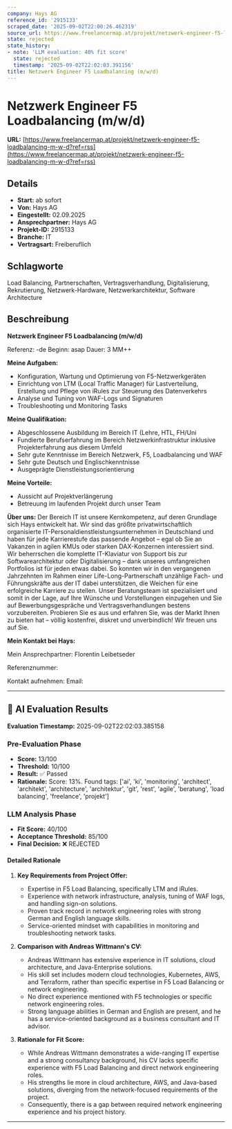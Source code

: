 ```yaml
---
company: Hays AG
reference_id: '2915133'
scraped_date: '2025-09-02T22:00:26.462319'
source_url: https://www.freelancermap.at/projekt/netzwerk-engineer-f5-loadbalancing-m-w-d?ref=rss
state: rejected
state_history:
- note: 'LLM evaluation: 40% fit score'
  state: rejected
  timestamp: '2025-09-02T22:02:03.391156'
title: Netzwerk Engineer F5 Loadbalancing (m/w/d)
---
```



# Netzwerk Engineer F5 Loadbalancing (m/w/d)
**URL:** [https://www.freelancermap.at/projekt/netzwerk-engineer-f5-loadbalancing-m-w-d?ref=rss](https://www.freelancermap.at/projekt/netzwerk-engineer-f5-loadbalancing-m-w-d?ref=rss)
## Details
- **Start:** ab sofort
- **Von:** Hays AG
- **Eingestellt:** 02.09.2025
- **Ansprechpartner:** Hays AG
- **Projekt-ID:** 2915133
- **Branche:** IT
- **Vertragsart:** Freiberuflich

## Schlagworte
Load Balancing, Partnerschaften, Vertragsverhandlung, Digitalisierung, Rekrutierung, Netzwerk-Hardware, Netzwerkarchitektur, Software Architecture

## Beschreibung
**Netzwerk Engineer F5 Loadbalancing (m/w/d)**

Referenz: -de
Beginn: asap
Dauer: 3 MM++

**Meine Aufgaben:**

- Konfiguration, Wartung und Optimierung von F5-Netzwerkgeräten
- Einrichtung von LTM (Local Traffic Manager) für Lastverteilung, Erstellung und Pflege von iRules zur Steuerung des Datenverkehrs
- Analyse und Tuning von WAF-Logs und Signaturen
- Troubleshooting und Monitoring Tasks

**Meine Qualifikation:**

- Abgeschlossene Ausbildung im Bereich IT (Lehre, HTL, FH/Uni
- Fundierte Berufserfahrung im Bereich Netzwerkinfrastruktur inklusive Projekterfahrung aus diesem Umfeld
- Sehr gute Kenntnisse im Bereich Netzwerk, F5, Loadbalancing und WAF
- Sehr gute Deutsch und Englischkenntnisse
- Ausgeprägte Dienstleistungsorientierung

**Meine Vorteile:**

- Aussicht auf Projektverlängerung
- Betreuung im laufenden Projekt durch unser Team

**Über uns:**
Der Bereich IT ist unsere Kernkompetenz, auf deren Grundlage sich Hays entwickelt hat. Wir sind das größte privatwirtschaftlich organisierte IT-Personaldienstleistungsunternehmen in Deutschland und haben für jede Karrierestufe das passende Angebot – egal ob Sie an Vakanzen in agilen KMUs oder starken DAX-Konzernen interessiert sind. Wir beherrschen die komplette IT-Klaviatur von Support bis zur Softwarearchitektur oder Digitalisierung – dank unseres umfangreichen Portfolios ist für jeden etwas dabei. So konnten wir in den vergangenen Jahrzehnten im Rahmen einer Life-Long-Partnerschaft unzählige Fach- und Führungskräfte aus der IT dabei unterstützen, die Weichen für eine erfolgreiche Karriere zu stellen. Unser Beratungsteam ist spezialisiert und somit in der Lage, auf Ihre Wünsche und Vorstellungen einzugehen und Sie auf Bewerbungsgespräche und Vertragsverhandlungen bestens vorzubereiten. Probieren Sie es aus und erfahren Sie, was der Markt Ihnen zu bieten hat – völlig kostenfrei, diskret und unverbindlich! Wir freuen uns auf Sie.

**Mein Kontakt bei Hays:**

Mein Ansprechpartner:
Florentin Leibetseder

Referenznummer:

Kontakt aufnehmen:
Email:

---

## 🤖 AI Evaluation Results

**Evaluation Timestamp:** 2025-09-02T22:02:03.385158

### Pre-Evaluation Phase
- **Score:** 13/100
- **Threshold:** 10/100
- **Result:** ✅ Passed
- **Rationale:** Score: 13%. Found tags: ['ai', 'ki', 'monitoring', 'architect', 'architekt', 'architecture', 'architektur', 'git', 'rest', 'agile', 'beratung', 'load balancing', 'freelance', 'projekt']

### LLM Analysis Phase
- **Fit Score:** 40/100
- **Acceptance Threshold:** 85/100
- **Final Decision:** ❌ REJECTED

#### Detailed Rationale
1. **Key Requirements from Project Offer:** 
   - Expertise in F5 Load Balancing, specifically LTM and iRules.
   - Experience with network infrastructure, analysis, tuning of WAF logs, and handling sign-on solutions.
   - Proven track record in network engineering roles with strong German and English language skills.
   - Service-oriented mindset with capabilities in monitoring and troubleshooting network tasks.

2. **Comparison with Andreas Wittmann's CV:** 
   - Andreas Wittmann has extensive experience in IT solutions, cloud architecture, and Java-Enterprise solutions.
   - His skill set includes modern cloud technologies, Kubernetes, AWS, and Terraform, rather than specific expertise in F5 Load Balancing or network engineering.
   - No direct experience mentioned with F5 technologies or specific network engineering roles.
   - Strong language abilities in German and English are present, and he has a service-oriented background as a business consultant and IT advisor.

3. **Rationale for Fit Score:** 
   - While Andreas Wittmann demonstrates a wide-ranging IT expertise and a strong consultancy background, his CV lacks specific experience with F5 Load Balancing and direct network engineering roles.
   - His strengths lie more in cloud architecture, AWS, and Java-based solutions, diverging from the network-focused requirements of the project.
   - Consequently, there is a gap between required network engineering experience and his project history.

---

